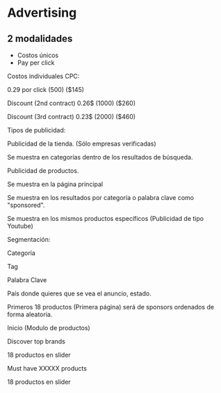 # Advertising

## 2 modalidades
- Costos únicos 
- Pay per click

Costos individuales CPC:

0.29 por click (500) ($145)

Discount (2nd contract) 0.26$ (1000) ($260)

Discount (3rd contract) 0.23$ (2000) ($460)


Tipos de publicidad:

Publicidad de la tienda. (Sólo empresas verificadas)

Se muestra en categorías dentro de los resultados de búsqueda.

Publicidad de productos.

Se muestra en la página principal 

Se muestra en los resultados por categoría o palabra clave como "sponsored".

Se muestra en los mismos productos específicos (Publicidad de tipo Youtube)

Segmentación:

Categoría

Tag

Palabra Clave

País donde quieres que se vea el anuncio, estado.

Primeros 18 productos (Primera página) será de sponsors ordenados de forma aleatoria.

Inicio (Modulo de productos)

Discover top brands

18 productos en slider

Must have XXXXX products

18 productos en slider
